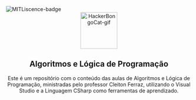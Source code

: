 <div align="left">
  <img src="https://img.shields.io/github/license/juletopi/Algoritmos_e_Logica_de_Programacao" alt="MITLiscence-badge">

<div align="center">
  <a href="https://emoji.gg/emoji/1261-hackerbongocat"><img src="https://cdn3.emoji.gg/emojis/1261-hackerbongocat.gif" width="100px" alt="HackerBongoCat-gif"></a>
  <h2 align="center">Algoritmos e Lógica de Programação</h2>
 
<div align="center">
Este é um repositório com o conteúdo das aulas de Algoritmos e Lógica de Programação, ministradas pelo professor Cleiton Ferraz, utilizando o Visual Studio e a Linguagem CSharp como ferramentas de aprendizado.
</div>
